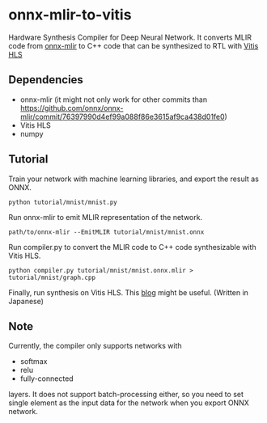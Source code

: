 # onnx-mlir-to-vitis
Hardware Synthesis Compiler for Deep Neural Network.
It converts MLIR code from [onnx-mlir](https://github.com/onnx/onnx-mlir) to C++ code that can be synthesized to RTL with [Vitis HLS](https://www.xilinx.com/html_docs/xilinx2020_2/vitis_doc/introductionvitishls.html)

## Dependencies
- onnx-mlir (it might not only work for other commits than https://github.com/onnx/onnx-mlir/commit/76397990d4ef99a088f86e3615af9ca438d01fe0)
- Vitis HLS
- numpy

## Tutorial
Train your network with machine learning libraries, and export the result as ONNX.

```
python tutorial/mnist/mnist.py
```

Run onnx-mlir to emit MLIR representation of the network.

```
path/to/onnx-mlir --EmitMLIR tutorial/mnist/mnist.onnx
```

Run compiler.py to convert the MLIR code to C++ code synthesizable with Vitis HLS.

```
python compiler.py tutorial/mnist/mnist.onnx.mlir > tutorial/mnist/graph.cpp
```

Finally, run synthesis on Vitis HLS. This [blog](https://blog.n-hassy.info/2021/05/vitis-hls-to-fpga-1/) might be useful. (Written in Japanese)

## Note
Currently, the compiler only supports networks with
- softmax
- relu
- fully-connected

layers. It does not support batch-processing either, so you need to set single element as the input data for the network when you export ONNX network.